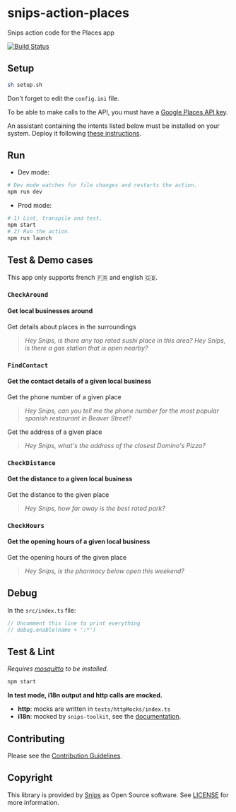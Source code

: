 # snips-action-places

Snips action code for the Places app

[![Build Status](https://travis-ci.org/snipsco/snips-action-places.svg?branch=master)](https://travis-ci.org/snipsco/snips-action-places)

## Setup

```sh
sh setup.sh
```

Don't forget to edit the `config.ini` file.

To be able to make calls to the API, you must have a [Google Places API key](https://developers.google.com/places/web-service/get-api-key).

An assistant containing the intents listed below must be installed on your system. Deploy it following [these instructions](https://docs.snips.ai/articles/console/actions/deploy-your-assistant).

## Run

- Dev mode:

```sh
# Dev mode watches for file changes and restarts the action.
npm run dev
```

- Prod mode:

```sh
# 1) Lint, transpile and test.
npm start
# 2) Run the action.
npm run launch
```

## Test & Demo cases

This app only supports french 🇫🇷 and english 🇬🇧.

### `CheckAround`

#### Get local businesses around

Get details about places in the surroundings
> *Hey Snips, is there any top rated sushi place in this area?*
> *Hey Snips, is there a gas station that is open nearby?*

### `FindContact`

#### Get the contact details of a given local business

Get the phone number of a given place
> *Hey Snips, can you tell me the phone number for the most popular spanish restaurant in Beaver Street?*

Get the address of a given place
> *Hey Snips, what's the address of the closest Domino's Pizza?*

### `CheckDistance`

#### Get the distance to a given local business

Get the distance to the given place
> *Hey Snips, how far away is the best rated park?*

### `CheckHours`

#### Get the opening hours of a given local business

Get the opening hours of the given place
> *Hey Snips, is the pharmacy below open this weekend?*

## Debug

In the `src/index.ts` file:

```js
// Uncomment this line to print everything
// debug.enable(name + ':*')
```

## Test & Lint

*Requires [mosquitto](https://mosquitto.org/download/) to be installed.*

```sh
npm start
```

**In test mode, i18n output and http calls are mocked.**

- **http**: mocks are written in `tests/httpMocks/index.ts`
- **i18n**: mocked by `snips-toolkit`, see the [documentation](https://github.com/snipsco/snips-javascript-toolkit#i18n).

## Contributing

Please see the [Contribution Guidelines](https://github.com/snipsco/snips-action-places/blob/master/CONTRIBUTING.md).

## Copyright

This library is provided by [Snips](https://snips.ai) as Open Source software. See [LICENSE](https://github.com/snipsco/snips-action-places/blob/master/LICENSE) for more information.

